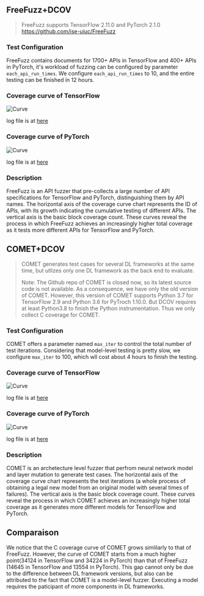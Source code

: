 ## FreeFuzz+DCOV

> FreeFuzz supports TensorFlow 2.11.0 and PyTorch 2.1.0
> https://github.com/ise-uiuc/FreeFuzz

### Test Configuration

FreeFuzz contains documents for 1700+ APIs in TensorFlow and 400+ APIs in PyTorch, it's workload of fuzzing can be configured by parameter `each_api_run_times`. We configure `each_api_run_times` to 10, and the entire testing can be finished in 12 hours.

### Coverage curve of TensorFlow 

<img src="https://anonymous.4open.science/r/dcov-4710/extra/coverage_freefuzz_tf.png" alt="Curve">

log file is at [here](./run_freefuzz_tf.log)

### Coverage curve of PyTorch

<img src="https://anonymous.4open.science/r/dcov-4710/extra/coverage_freefuzz_pt.png" alt="Curve">

log file is at [here](./run_freefuzz_pt.log)

### Description

FreeFuzz is an API fuzzer that pre-collects a large number of API specifications for TensorFlow and PyTorch, distinguishing them by API names. The horizontal axis of the coverage curve chart represents the ID of APIs, with its growth indicating the cumulative testing of different APIs. The vertical axis is the basic block coverage count. These curves reveal the process in which FreeFuzz achieves an increasingly higher total coverage as it tests more different APIs for TensorFlow and PyTorch.

## COMET+DCOV

> COMET generates test cases for several DL frameworks at the same time, but utlizes only one DL framework as the back end to evaluate.
>
> Note: The Github repo of COMET is closed now, so its latest source code is not available. As a consequence, we have only the old version of COMET. However, this version of COMET supports Python 3.7 for TensorFlow 2.9 and Python 3.6 for PyTroch 1.10.0. But DCOV requires at least Python3.8 to finish the Python instrumentation. Thus we only collect C coverage for COMET.

### Test Configuration

COMET offers a parameter named `max_iter` to control the total number of test iterations. Considering that model-level testing is pretty slow, we configure `max_iter` to 100, which wll cost about 4 hours to finish the testing.

### Coverage curve of TensorFlow 

<img src="https://anonymous.4open.science/r/dcov-4710/extra/coverage_comet_tf.png" alt="Curve">

log file is at [here](./run_comet_tf.log)

### Coverage curve of PyTorch

<img src="https://anonymous.4open.science/r/dcov-4710/extra/coverage_comet_pt.png" alt="Curve">

log file is at [here](./run_comet_pt.log)

### Description

COMET is an archetecture level fuzzer that perfrom neural network model and layer mutation to generate test cases.  The horizontal axis of the coverage curve chart represents the test iterations (a whole process of obtaining a legal new model from an original model with several times of failures). The vertical axis is the basic block coverage count. These curves reveal the process in which COMET achieves an increasingly higher total coverage as it generates more different models for TensorFlow and PyTorch.

## Comparaison

We notice that the C coverage curve of COMET grows simlilarly to that of FreeFuzz. However, the curve of COMET starts from a much higher point(34124 in TensorFlow and 34224 in PyTorch) than that of FreeFuzz (14645 in TensorFlow and 13554 in PyTorch). This gap cannot only be due to the difference between DL framework versions, but also can be attributed to the fact that COMET is a model-level fuzzer. Executing a model requires the paticipant of more components in DL frameworks.